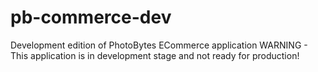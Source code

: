 # pb-commerce-dev
Development edition of PhotoBytes ECommerce application
WARNING - This application is in development stage and not ready for production!
